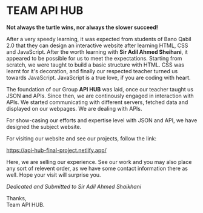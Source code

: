 TEAM API HUB
============

<b>Not always the turtle wins, nor always the slower succeed!</b> 

After a very speedy learning, it was expected from students of Bano Qabil 2.0 that they can design an interactive website after learning HTML, CSS and JavaScript. After the worth learning with <b>Sir Adil Ahmed Sheihani</b>, it appeared to be possible for us to meet the expectations. Starting from scratch, we were taught to build a basic structure with HTML.
CSS was learnt for it's decoration, and finally our respected teacher turned us towards JavaScript. JavaScript is a true love, if you are coding with heart.

The foundation of our Group <b>API HUB</b> was laid, once our teacher taught us JSON and APIs. Since then, we are continously engaged in interaction with APIs. We started communicating with different servers, fetched data and displayed on our webpages. We are dealing with APIs.

For show-casing our efforts and expertise level with JSON and API, we have designed the subject website. 

For visiting our website and see our projects, follow the link:

https://api-hub-final-project.netlify.app/

Here, we are selling our experience. See our work and you may also place any sort of relevent order, as we have some contact information there as well. Hope your visit will surprise you. 

<i>Dedicated and Submitted to Sir Adil Ahmed Shaikhani</i>

Thanks,<br>
Team API HUB.
